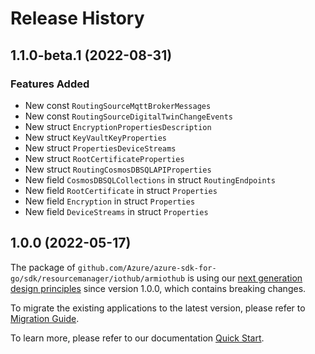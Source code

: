 # Release History

## 1.1.0-beta.1 (2022-08-31)
### Features Added

- New const `RoutingSourceMqttBrokerMessages`
- New const `RoutingSourceDigitalTwinChangeEvents`
- New struct `EncryptionPropertiesDescription`
- New struct `KeyVaultKeyProperties`
- New struct `PropertiesDeviceStreams`
- New struct `RootCertificateProperties`
- New struct `RoutingCosmosDBSQLAPIProperties`
- New field `CosmosDBSQLCollections` in struct `RoutingEndpoints`
- New field `RootCertificate` in struct `Properties`
- New field `Encryption` in struct `Properties`
- New field `DeviceStreams` in struct `Properties`


## 1.0.0 (2022-05-17)

The package of `github.com/Azure/azure-sdk-for-go/sdk/resourcemanager/iothub/armiothub` is using our [next generation design principles](https://azure.github.io/azure-sdk/general_introduction.html) since version 1.0.0, which contains breaking changes.

To migrate the existing applications to the latest version, please refer to [Migration Guide](https://aka.ms/azsdk/go/mgmt/migration).

To learn more, please refer to our documentation [Quick Start](https://aka.ms/azsdk/go/mgmt).